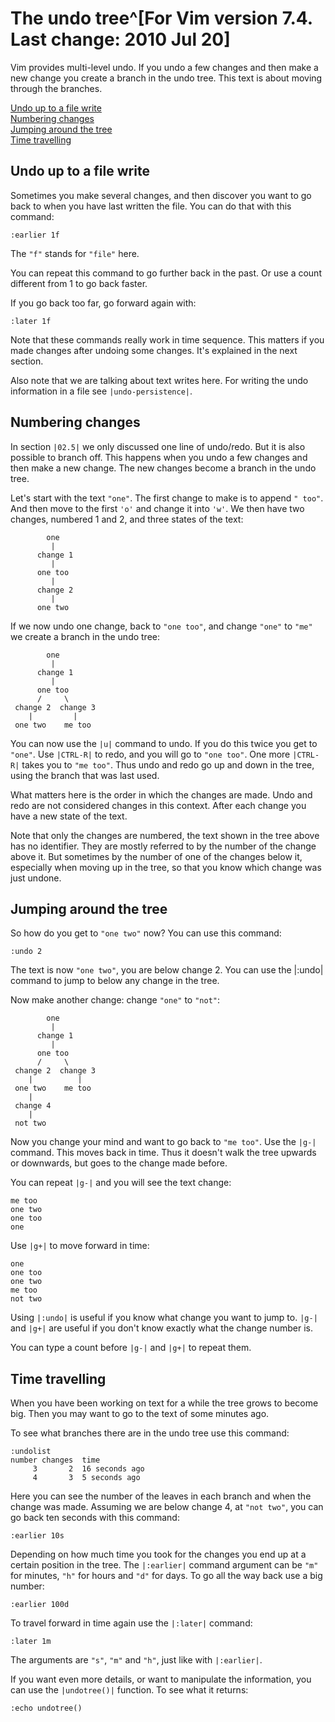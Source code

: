 # The undo tree^[For Vim version 7.4.  Last change: 2010 Jul 20]

Vim provides multi-level undo.  If you undo a few changes and then make
a new change you create a branch in the undo tree.  This text is about
moving through the branches.

[Undo up to a file write](#undo-up-to-a-file-write) \
[Numbering changes](#numbering-changes) \
[Jumping around the tree](#jumping-around-the-tree) \
[Time travelling](#time-travelling)

Undo up to a file write
-----------------------

Sometimes you make several changes, and then discover you want to go
back to when you have last written the file.  You can do that with this
command:

    :earlier 1f

The `"f"` stands for `"file"` here.

You can repeat this command to go further back in the past.  Or use a
count different from 1 to go back faster.

If you go back too far, go forward again with:

    :later 1f

Note that these commands really work in time sequence.  This matters if
you made changes after undoing some changes.  It's explained in the next
section.

Also note that we are talking about text writes here.  For writing the
undo information in a file see `|undo-persistence|`.

Numbering changes
-----------------

In section `|02.5|` we only discussed one line of undo/redo.  But it is
also possible to branch off.  This happens when you undo a few changes
and then make a new change.  The new changes become a branch in the undo
tree.

Let's start with the text `"one"`.  The first change to make is to
append `" too"`.  And then move to the first `'o'` and change it into
`'w'`.  We then have two changes, numbered 1 and 2, and three states of
the text:

            one
             |
          change 1
             |
          one too
             |
          change 2
             |
          one two

If we now undo one change, back to `"one too"`, and change `"one"` to
`"me"` we create a branch in the undo tree:

            one
             |
          change 1
             |
          one too
          /     \
     change 2  change 3
        |         |
     one two    me too

You can now use the `|u|` command to undo.  If you do this twice you get
to `"one"`.  Use `|CTRL-R|` to redo, and you will go to `"one too"`.
One more `|CTRL-R|` takes you to `"me too"`.  Thus undo and redo go up
and down in the tree, using the branch that was last used.

What matters here is the order in which the changes are made.  Undo and
redo are not considered changes in this context.  After each change you
have a new state of the text.

Note that only the changes are numbered, the text shown in the tree
above has no identifier.  They are mostly referred to by the number of
the change above it.  But sometimes by the number of one of the changes
below it, especially when moving up in the tree, so that you know which
change was just undone.

Jumping around the tree
-----------------------

So how do you get to `"one two"` now?  You can use this command:

    :undo 2

The text is now `"one two"`, you are below change 2.  You can use the
|:undo| command to jump to below any change in the tree.

Now make another change: change `"one"` to `"not"`:

            one
             |
          change 1
             |
          one too
          /     \
     change 2  change 3
        |          |
     one two    me too
        |
     change 4
        |
     not two

Now you change your mind and want to go back to `"me too"`.  Use the
`|g-|` command.  This moves back in time.  Thus it doesn't walk the tree
upwards or downwards, but goes to the change made before.

You can repeat `|g-|` and you will see the text change:

    me too
    one two
    one too
    one

Use `|g+|` to move forward in time:

    one
    one too
    one two
    me too
    not two

Using `|:undo|` is useful if you know what change you want to jump to.
`|g-|` and `|g+|` are useful if you don't know exactly what the change
number is.

You can type a count before `|g-|` and `|g+|` to repeat them.

Time travelling
---------------

When you have been working on text for a while the tree grows to become
big.  Then you may want to go to the text of some minutes ago.

To see what branches there are in the undo tree use this command:

    :undolist
    number changes  time
         3       2  16 seconds ago
         4       3  5 seconds ago

Here you can see the number of the leaves in each branch and when the
change was made.  Assuming we are below change 4, at `"not two"`, you
can go back ten seconds with this command:

    :earlier 10s

Depending on how much time you took for the changes you end up at a
certain position in the tree.  The `|:earlier|` command argument can be
`"m"` for minutes, `"h"` for hours and `"d"` for days.  To go all the
way back use a big number:

    :earlier 100d

To travel forward in time again use the `|:later|` command:

    :later 1m

The arguments are `"s"`, `"m"` and `"h"`, just like with `|:earlier|`.

If you want even more details, or want to manipulate the information,
you can use the `|undotree()|` function.  To see what it returns:

    :echo undotree()
